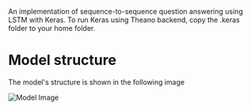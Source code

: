 An implementation of sequence-to-sequence question answering using LSTM with Keras. 
To run Keras using Theano backend, copy the .keras folder to your home folder.

# Model structure
The model's structure is shown in the following image

![Model Image](docs/EncDecModel.png)